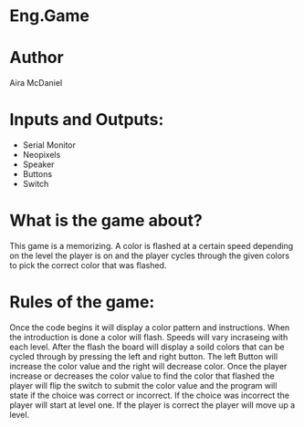 # Eng.Game

# Author
Aira McDaniel

# Inputs and Outputs:
- Serial Monitor
- Neopixels
- Speaker
- Buttons
- Switch

# What is the game about?
This game is a memorizing. A color is flashed at a certain speed depending on the level the player is on and the player cycles through the given colors to pick the correct color that was flashed. 

# Rules of the game:
Once the code begins it will display a color pattern and instructions. When the introduction is done a color will flash. Speeds will vary incraseing with each level. After the flash the board will display a soild colors that can be cycled through by pressing the left and right button. The left Button will increase the color value and the right will decrease color. Once the player increase or decreases the color value to find the color that flashed the player will flip the switch to submit the color value and the program will state if the choice was correct or incorrect. If the choice was incorrect the player will start at level one. If the player is correct the player will move up a level.
